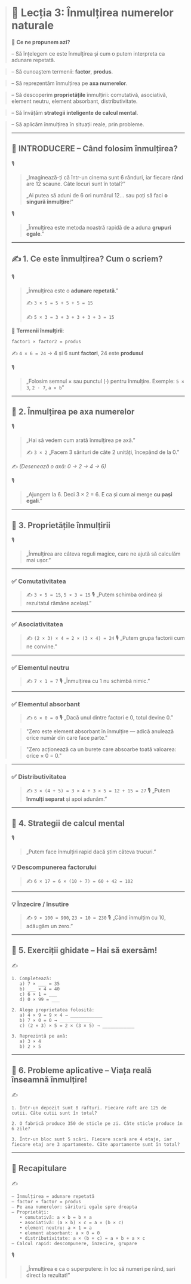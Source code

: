> # 📘 Lecția 3: Înmulțirea numerelor naturale
>
> 🎯 **Ce ne propunem azi?**
>
> – Să înțelegem ce este înmulțirea și cum o putem interpreta ca adunare repetată.

>  – Să cunoaștem termenii: **factor**, **produs**.

>  – Să reprezentăm înmulțirea pe **axa numerelor**.

>  – Să descoperim **proprietățile** înmulțirii: comutativă, asociativă, element neutru, element absorbant, distributivitate.

>  – Să învățăm **strategii inteligente de calcul mental**.

>  – Să aplicăm înmulțirea în situații reale, prin probleme.
>
> ------
>
> ## 🔔 INTRODUCERE – Când folosim înmulțirea?
>
> 🎙️
>
> > „Imaginează-ți că într-un cinema sunt 6 rânduri, iar fiecare rând are 12 scaune.
> >  Câte locuri sunt în total?”
> >
> > „Ai putea să aduni de 6 ori numărul 12… sau poți să faci **o singură înmulțire**!”
>
> 🎙️
>
> > „Înmulțirea este metoda noastră rapidă de a aduna **grupuri egale**.”
>
> ------
>
> ## ✍️ 1. Ce este înmulțirea? Cum o scriem?
>
> 🎙️
>
> > „Înmulțirea este o **adunare repetată**.”
> >
> > ✍️ `3 × 5 = 5 + 5 + 5 = 15`
> >
> > ✍️ `5 × 3 = 3 + 3 + 3 + 3 + 3 = 15`
>
> 📘 **Termenii înmulțirii**:
>
> ```
> factor1 × factor2 = produs
> ```
>
> ✍️ `4 × 6 = 24` → 4 și 6 sunt **factori**, 24 este **produsul**
>
> 🎙️
>
> > „Folosim semnul × sau punctul (⋅) pentru înmulțire.
> >  Exemple: `5 × 3`, `2 ⋅ 7`, `a × b`”
>
> ------
>
> ## 🔹 2. Înmulțirea pe axa numerelor
>
> 🎙️
>
> > „Hai să vedem cum arată înmulțirea pe axă.”
> >
> > ✍️ `3 × 2`
> >  „Facem 3 sărituri de câte 2 unități, începând de la 0.”
>
> ✍️ *(Desenează o axă: 0 → 2 → 4 → 6)*
>
> 🎙️
>
> > „Ajungem la 6. Deci 3 × 2 = 6.
> >  E ca și cum ai merge **cu pași egali**.”
>
> ------
>
> ## 🔹 3. Proprietățile înmulțirii
>
> 🎙️
>
> > „Înmulțirea are câteva reguli magice, care ne ajută să calculăm mai ușor.”
>
> ------
>
> ### ✅ Comutativitatea
>
> > ✍️ `3 × 5 = 15`, `5 × 3 = 15`
> >  🎙️ „Putem schimba ordinea și rezultatul rămâne același.”
>
> ------
>
> ### ✅ Asociativitatea
>
> > ✍️ `(2 × 3) × 4 = 2 × (3 × 4) = 24`
> >  🎙️ „Putem grupa factorii cum ne convine.”
>
> ------
>
> ### ✅ Elementul neutru
>
> > ✍️ `7 × 1 = 7`
> >  🎙️ „Înmulțirea cu 1 nu schimbă nimic.”
>
> ------
>
> ### ✅ Elementul absorbant
>
> > ✍️ `6 × 0 = 0`
> >  🎙️ „Dacă unul dintre factori e 0, totul devine 0.”
> 
> >  "Zero este element absorbant în înmulțire — adică anulează orice număr din care face parte."
> 
> >  "Zero acționează ca un burete care absoarbe toată valoarea: orice × 0 = 0."

>
> ------
>
> ### ✅ Distributivitatea
>
> > ✍️ `3 × (4 + 5) = 3 × 4 + 3 × 5 = 12 + 15 = 27`
> >  🎙️ „Putem **înmulți separat** și apoi adunăm.”
>
> ------
>
> ## 🔹 4. Strategii de calcul mental
>
> 🎙️
>
> > „Putem face înmulțiri rapid dacă știm câteva trucuri.”
>
> ### 💡 Descompunerea factorului
>
> > ✍️ `6 × 17 = 6 × (10 + 7) = 60 + 42 = 102`
>
> ------
>
> ### 💡 Înzecire / însutire
>
> > ✍️ `9 × 100 = 900`, `23 × 10 = 230`
> >  🎙️ „Când înmulțim cu 10, adăugăm un zero.”
>
> ------
>
> ## 🔹 5. Exerciții ghidate – Hai să exersăm!
>
> ✍️
>
> ```
> 1. Completează:
>    a) 7 × ___ = 35
>    b) ___ × 4 = 40
>    c) 6 × 1 = ___
>    d) 0 × 99 = ___
> 
> 2. Alege proprietatea folosită:
>    a) 4 × 9 = 9 × 4 → ____________
>    b) 7 × 0 = 0 → ____________
>    c) (2 × 3) × 5 = 2 × (3 × 5) → ____________
> 
> 3. Reprezintă pe axă:
>    a) 3 × 4
>    b) 2 × 5
> ```
>
> ------
>
> ## 🔹 6. Probleme aplicative – Viața reală înseamnă înmulțire!
>
> ✍️
>
> ```
> 1. Într-un depozit sunt 8 rafturi. Fiecare raft are 125 de cutii. Câte cutii sunt în total?
> 
> 2. O fabrică produce 350 de sticle pe zi. Câte sticle produce în 6 zile?
> 
> 3. Într-un bloc sunt 5 scări. Fiecare scară are 4 etaje, iar fiecare etaj are 3 apartamente. Câte apartamente sunt în total?
> ```
>
> ------
>
> ## 🔁 Recapitulare
>
> ✍️
>
> ```
> – Înmulțirea = adunare repetată  
> – factor × factor = produs  
> – Pe axa numerelor: sărituri egale spre dreapta  
> – Proprietăți:
>    • comutativă: a × b = b × a  
>    • asociativă: (a × b) × c = a × (b × c)  
>    • element neutru: a × 1 = a  
>    • element absorbant: a × 0 = 0  
>    • distributivitate: a × (b + c) = a × b + a × c  
> – Calcul rapid: descompunere, înzecire, grupare
> ```
>
> 🎙️
>
> > „Înmulțirea e ca o superputere: în loc să numeri pe rând, sari direct la rezultat!”
>
> 